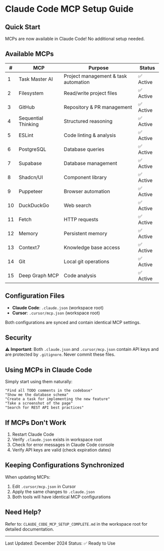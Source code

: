 # Claude Code MCP Setup Guide

## Quick Start

MCPs are now available in Claude Code! No additional setup needed.

## Available MCPs

| # | MCP | Purpose | Status |
|---|-----|---------|--------|
| 1 | Task Master AI | Project management & task automation | ✅ Active |
| 2 | Filesystem | Read/write project files | ✅ Active |
| 3 | GitHub | Repository & PR management | ✅ Active |
| 4 | Sequential Thinking | Structured reasoning | ✅ Active |
| 5 | ESLint | Code linting & analysis | ✅ Active |
| 6 | PostgreSQL | Database queries | ✅ Active |
| 7 | Supabase | Database management | ✅ Active |
| 8 | Shadcn/UI | Component library | ✅ Active |
| 9 | Puppeteer | Browser automation | ✅ Active |
| 10 | DuckDuckGo | Web search | ✅ Active |
| 11 | Fetch | HTTP requests | ✅ Active |
| 12 | Memory | Persistent memory | ✅ Active |
| 13 | Context7 | Knowledge base access | ✅ Active |
| 14 | Git | Local git operations | ✅ Active |
| 15 | Deep Graph MCP | Code analysis | ✅ Active |

## Configuration Files

- **Claude Code**: `.claude.json` (workspace root)
- **Cursor**: `.cursor/mcp.json` (workspace root)

Both configurations are synced and contain identical MCP settings.

## Security

⚠️ **Important**: Both `.claude.json` and `.cursor/mcp.json` contain API keys and are protected by `.gitignore`. Never commit these files.

## Using MCPs in Claude Code

Simply start using them naturally:

```
"Find all TODO comments in the codebase"
"Show me the database schema"
"Create a task for implementing the new feature"
"Take a screenshot of the page"
"Search for REST API best practices"
```

## If MCPs Don't Work

1. Restart Claude Code
2. Verify `.claude.json` exists in workspace root
3. Check for error messages in Claude Code console
4. Verify API keys are valid (check expiration dates)

## Keeping Configurations Synchronized

When updating MCPs:
1. Edit `.cursor/mcp.json` in Cursor
2. Apply the same changes to `.claude.json`
3. Both tools will have identical MCP configurations

## Need Help?

Refer to: `CLAUDE_CODE_MCP_SETUP_COMPLETE.md` in the workspace root for detailed documentation.

---
Last Updated: December 2024
Status: ✅ Ready to Use
